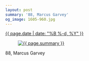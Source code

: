 ```yaml
---
layout: post
summary: '88, Marcus Garvey'
og_image: 1605-960.jpg
---
```


<p>
 <time>
  <a href="/1605">
   {{ page.date | date: "%B %-d, %Y" }}
  </a>
 </time>
 <a href="/1605">
  <figure data-taken="3/6/2022">
   <img alt="{{ page.summary }}" sizes="(min-width: 700px) 50vw, calc(100vw - 2rem)" src="{{ site.assets_url }}/1605-480.jpg" srcset="{{ site.assets_url }}/1605-240.jpg 240w, {{ site.assets_url }}/1605-480.jpg 480w, {{ site.assets_url }}/1605-720.jpg 720w, {{ site.assets_url }}/1605-960.jpg 960w"/>
  </figure>
 </a>
 <span>
  88, Marcus Garvey
 </span>
</p>
